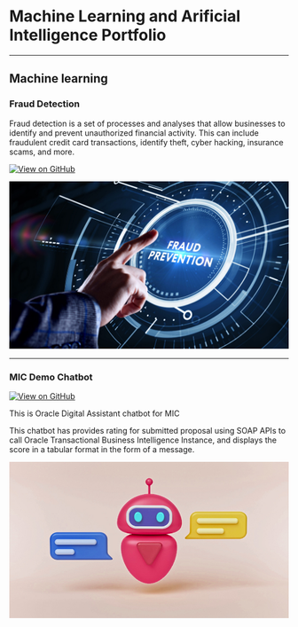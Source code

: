 # Machine Learning and Arificial Intelligence Portfolio
---
## Machine learning

### Fraud Detection

Fraud detection is a set of processes and analyses that allow businesses to identify and prevent unauthorized financial activity. This can include fraudulent credit card transactions, identify theft, cyber hacking, insurance scams, and more.

[![View on GitHub](https://img.shields.io/badge/GitHub-View_on_GitHub-blue?logo=GitHub)](https://github.com/RezonChakraborty/FraudDetection)

<center><img src="assets/img/fraud_detection.jpg"/></center>

---
### MIC Demo Chatbot

[![View on GitHub](https://img.shields.io/badge/GitHub-View_on_GitHub-blue?logo=GitHub)](https://github.com/RezonChakraborty/MIC_Demo)

This is Oracle Digital Assistant chatbot for MIC

This chatbot has provides rating for submitted proposal using SOAP APIs to call Oracle Transactional Business Intelligence Instance, and displays the score in a tabular format in the form of a message.

<center><img src="assets/img/google-new-chat-bot-Code-Red.jpg"/></center>
